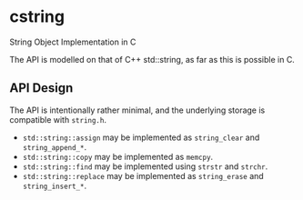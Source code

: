 # cstring
String Object Implementation in C

The API is modelled on that of C++ std::string, as far as this is possible in C.

## API Design
The API is intentionally rather minimal, and the underlying storage is compatible with `string.h`.

* `std::string::assign` may be implemented as `string_clear` and `string_append_*`.
* `std::string::copy` may be implemented as `memcpy`.
* `std::string::find` may be implemented using `strstr` and `strchr`.
* `std::string::replace` may be implemented as `string_erase` and `string_insert_*`.
